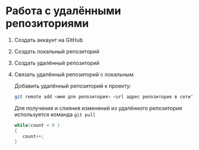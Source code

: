 # **Работа с удалёнными репозиториями**

1. Создать аккаунт на GitHub
2. Создать локальный репозиторий
3. Создать удалённый репозиторий
4. Связать удалённый репозиторий с локальным

   Добавить удалённый репозиторий к проекту:
   ```Bash
   git remote add <имя для репозитория> <url адрес репозитория в сети"
   ```
   Для получения и слияния изменений из удалённого репозитория используется команда `git pull`
   
   ```Java
   while(count < 0 )
   {
      count++;
   }
   ```
